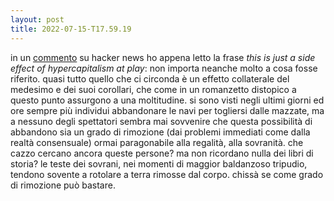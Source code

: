 ```yaml
---
layout: post
title: 2022-07-15-T17.59.19
---
```


in un [commento](https://news.ycombinator.com/item?id=32109127) su hacker news ho appena letto la frase *this is just a side effect of hypercapitalism at play*: non importa neanche molto a cosa fosse riferito. quasi tutto quello che ci circonda è un effetto collaterale del medesimo e dei suoi corollari, che come in un romanzetto distopico a questo punto assurgono a una moltitudine. si sono visti negli ultimi giorni ed ore sempre più individui abbandonare le navi per togliersi dalle mazzate, ma a nessuno degli spettatori sembra mai sovvenire che questa possibilità di abbandono sia un grado di rimozione (dai problemi immediati come dalla realtà consensuale) ormai paragonabile alla regalità, alla sovranità. che cazzo cercano ancora queste persone? ma non ricordano nulla dei libri di storia? le teste dei sovrani, nei momenti di maggior baldanzoso tripudio, tendono sovente a rotolare a terra rimosse dal corpo. chissà se come grado di rimozione può bastare.